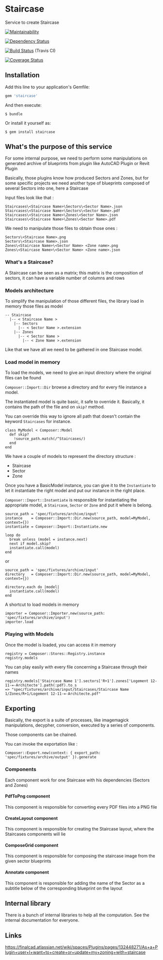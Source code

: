 # Staircase

Service to create Staircase

[![Maintainability](https://api.codeclimate.com/v1/badges/b555e20a16d6c8776959/maintainability)](https://codeclimate.com/github/FinalCAD/staircase/maintainability)

[![Dependency Status](https://gemnasium.com/FinalCAD/staircase.svg)](https://gemnasium.com/FinalCAD/staircase)

[![Build Status](https://travis-ci.org/FinalCAD/staircase.svg?branch=master)](https://travis-ci.org/FinalCAD/staircase) (Travis CI)

[![Coverage Status](https://coveralls.io/repos/FinalCAD/staircase/badge.svg?branch=master&service=github)](https://coveralls.io/github/FinalCAD/staircase?branch=master)

## Installation

Add this line to your application's Gemfile:

```ruby
gem 'staircase'
```

And then execute:

    $ bundle

Or install it yourself as:

    $ gem install staircase

## What's the purpose of this service

For some internal purpose, we need to perform some manipulations on generated archive of blueprints from plugin like AutoCAD Plugin or Revit Plugin

Basically, those plugins know how produced Sectors and Zones, but for some specific projects we need another type of blueprints composed of several Sectors into one, here a Staircase

Input files look like that :

```
Staircases\<Staircase Name>\Sectors\<Sector Name>.json
Staircases\<Staircase Name>\Sectors\<Sector Name>.pdf
Staircases\<Staircase Name>\Zones\<Sector Name>.json
Staircases\<Staircase Name>\Zones\<Sector Name>.pdf
```

We need to manipulate those files to obtain those ones :

```
Sectors\<Staircase Name>.png
Sectors\<Staircase Name>.json
Zones\<Staircase Name>\<Sector Name> <Zone name>.png
Zones\<Staircase Name>\<Sector Name> <Zone name>.json
```

### What's a Staircase?

A Staircase can be seen as a matrix; this matrix is the composition of sectors, it can have a variable number of columns and rows

### Models architecture

To simplify the manipulation of those different files, the library load in memory those files as model

```
-- Staircase
  |-- < Staircase Name >
    |-- Sectors
      |-- < Sector Name >.extension
    |-- Zones
      |-- < Sector Name >
        |-- < Zone Name >.extension
```

Like that we have all we need to be gathered in one Staircase model.

### Load model in memory

To load the models, we need to give an input directory where the original files can be found

`Composer::Import::Dir` browse a directory and for every file instance a model.

The instantiated model is quite basic, it safe to override it. Basically, it contains the path of the file and on `skip?` method.

You can override this way to ignore all path that doesn't contain the keyword `Staircases` for instance.

```
class MyModel < Composer::Model
  def skip?
    !source_path.match(/^Staircases/)
  end
end
```
We have a couple of models to represent the directory structure :

* Staircase
* Sector
* Zone

Once you have a BasicModel instance, you can give it to the `Instantiate` to let it instantiate the right model and put our instance in the right place.

`Composer::Import::Instantiate` is responsible for instantiating the appropriate model, a `Staircase`, `Sector` or `Zone` and put it where is belong.

```
source_path = 'spec/fixtures/archive/input'
instance    = Composer::Import::Dir.new(source_path, model=MyModel, context={})
instantiate = Composer::Import::Instantiate.new

loop do
  break unless (model = instance.next)
  next if model.skip?
  instantiate.call(model)
end
```
or

```
source_path = 'spec/fixtures/archive/input'
directory   = Composer::Import::Dir.new(source_path, model=MyModel, context={})

directory.each do |model|
  instantiate.call(model)
end
```

A shortcut to load models in memory

```
importer = Composer::Importer.new(source_path: 'spec/fixtures/archive/input')
importer.load
```

### Playing with Models

Once the model is loaded, you can access it in memory

```
registry = Composer::Stores::Registry.instance
registry.models
```

You can play easily with every file concerning a Staircase through their names

```
registry.models['Staircase Name 1'].sectors['R+1'].zones['Logement 12-11-=-Architecte'].path(:pdf).to_s
=> "spec/fixtures/archive/input/Staircases/Staircase Name 1/Zones/R+1/Logement 12-11-=-Architecte.pdf"
```

## Exporting

Basically, the export is a suite of processes, like imagemagick manipulations, decypher, conversion, executed by a series of components.

Those components can be chained.

You can invoke the exportation like :

```
Composer::Export.new(context: { export_path: 'spec/fixtures/archive/output' }).generate
```

### Components

Each component work for one Staircase with his dependencies (Sectors and Zones)

#### PdfToPng component

This component is responsible for converting every PDF files into a PNG file

#### CreateLayout component

This component is responsible for creating the Staircase layout, where the Staircases components will lie

#### ComposeGrid component

This component is responsible for composing the staircase image from the given sector blueprints

#### Annotate component

This component is responsible for adding the name of the Sector as a subtitle below of the corresponding blueprint on the layout

## Internal library

There is a bunch of internal libraries to help all the computation. See the internal documentation for everyone.

## Links

https://finalcad.atlassian.net/wiki/spaces/Plugins/pages/132448271/As+a+Plugin+user+I+want+to+create+or+update+my+zoning+with+staircase
